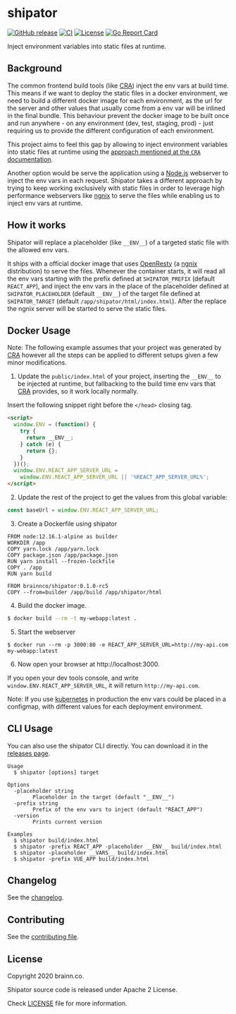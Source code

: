 # shipator

[![GitHub release](https://img.shields.io/github/v/release/brainnco/shipator)](https://github.com/brainnco/shipator/releases/latest)
[![CI](https://github.com/brainnco/shipator/workflows/CI/badge.svg?branch=main)](https://github.com/brainnco/shipator/actions/workflows/CI.yml?query=branch%3Amain)
[![License](https://img.shields.io/github/license/brainnco/shipator)](LICENSE)
[![Go Report Card](https://goreportcard.com/badge/github.com/brainnco/shipator)](https://goreportcard.com/report/github.com/brainnco/shipator)

Inject environment variables into static files at runtime.

## Background

The common frontend build tools (like [CRA][CRA]) inject the env vars at build time.
This means if we want to deploy the static files in a docker environment,
we need to build a different docker image for each environment, as the url for
the server and other values that usually come from a env var will be inlined in the final bundle.
This behaviour prevent the docker image to be built once and run anywhere - on any
environment (dev, test, staging, prod) - just requiring us to provide the different configuration of each environment.

This project aims to feel this gap by allowing to inject environment variables into
static files at runtime using the [approach mentioned at the `CRA` documentation](https://create-react-app.dev/docs/title-and-meta-tags#injecting-data-from-the-server-into-the-page).

Another option would be serve the application using a [Node.js][Node.js] webserver to inject the
env vars in each request. Shipator takes a different approach by trying to keep working
exclusively with static files in order to leverage high performance webservers like
[ngnix](https://www.nginx.com/) to serve the files while enabling us to inject env vars at runtime.

## How it works

Shipator will replace a placeholder (like `__ENV__`) of a targeted static file with the allowed env vars.

It ships with a official docker image that uses [OpenResty](OpenResty)
(a [ngnix](https://www.nginx.com/) distribution) to serve the files. Whenever the container starts,
it will read all the env vars starting with the prefix defined at `SHIPATOR_PREFIX` (default `REACT_APP`),
and inject the env vars in the place of the placeholder defined at `SHIPATOR_PLACEHOLDER` (default `__ENV__`)
of the target file defined at `SHIPATOR_TARGET` (default `/app/shipator/html/index.html`).
After the replace the ngnix server will be started to serve the static files.

## Docker Usage

Note: The following example assumes that your project was generated by [CRA][CRA]
however all the steps can be applied to different setups given a few minor modifications.

1. Update the `public/index.html` of your project, inserting the `__ENV__` to be
injected at runtime, but fallbacking to the build time env vars that [CRA][CRA]
provides, so it work locally normally.

Insert the following snippet right before the `</head>` closing tag.

```html
<script>
  window.ENV = (function() {
    try {
      return __ENV__;
    } catch (e) {
      return {};
    }
  })();
  window.ENV.REACT_APP_SERVER_URL =
    window.ENV.REACT_APP_SERVER_URL || '%REACT_APP_SERVER_URL%';
</script>
```

2. Update the rest of the project to get the values from this global variable:

```ts
const baseUrl = window.ENV.REACT_APP_SERVER_URL;
```

3. Create a Dockerfile using shipator

```docker
FROM node:12.16.1-alpine as builder
WORKDIR /app
COPY yarn.lock /app/yarn.lock
COPY package.json /app/package.json
RUN yarn install --frozen-lockfile
COPY . /app
RUN yarn build

FROM brainnco/shipator:0.1.0-rc5
COPY --from=builder /app/build /app/shipator/html
```

4. Build the docker image.

```sh
$ docker build --rm -t my-webapp:latest .
```

5. Start the webserver

```
$ docker run --rm -p 3000:80 -e REACT_APP_SERVER_URL=http://my-api.com my-webapp:latest
```

6. Now open your browser at http://localhost:3000.

If you open your dev tools console, and write `window.ENV.REACT_APP_SERVER_URL`,
it will return `http://my-api.com`.

Note: If you use [kubernetes](https://kubernetes.io/) in production the env vars
could be placed in a configmap, with different values for each deployment environment.

## CLI Usage

You can also use the shipator CLI directly. You can download it in the [releases page](https://github.com/brainnco/shipator/releases).

```
Usage
  $ shipator [options] target

Options
  -placeholder string
        Placeholder in the target (default "__ENV__")
  -prefix string
        Prefix of the env vars to inject (default "REACT_APP")
  -version
        Prints current version

Examples
  $ shipator build/index.html
  $ shipator -prefix REACT_APP -placeholder __ENV__ build/index.html
  $ shipator -placeholder __VARS__ build/index.html
  $ shipator -prefix VUE_APP build/index.html
```

## Changelog

See the [changelog](https://github.com/brainnco/shipator/blob/main/CHANGELOG.md).

## Contributing

See the [contributing file](https://github.com/brainnco/shipator/blob/main/CONTRIBUTING.md).

## License

Copyright 2020 brainn.co.

Shipator source code is released under Apache 2 License.

Check [LICENSE](https://github.com/brainnco/shipator/blob/main/LICENSE) file for more information.

[CRA]: https://create-react-app.dev
[Node.js]: https://nodejs.org
[nginx]: https://www.nginx.com
[OpenResty]: https://openresty.org
